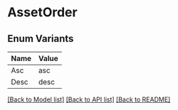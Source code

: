 # AssetOrder

## Enum Variants

| Name | Value |
|---- | -----|
| Asc | asc |
| Desc | desc |


[[Back to Model list]](../README.md#documentation-for-models) [[Back to API list]](../README.md#documentation-for-api-endpoints) [[Back to README]](../README.md)


